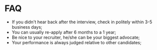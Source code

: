 # FAQ

- If you didn't hear back after the interview, check in politely within 3-5 business days;
- You can usually re-apply after 6 months to a 1 year;
- Be nice to your recruiter, he/she can be your biggest advocate;
- Your performance is always judged relative to other candidates;
